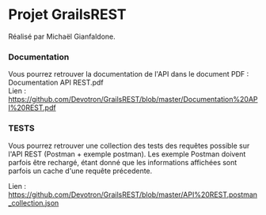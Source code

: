 # Projet GrailsREST

Réalisé par Michaël Gianfaldone.

### Documentation

Vous pourrez retrouver la documentation de l'API dans le document PDF : Documentation API REST.pdf
</br>
Lien : https://github.com/Devotron/GrailsREST/blob/master/Documentation%20API%20REST.pdf

### TESTS

Vous pourrez retrouver une collection des tests des requêtes possible sur l'API REST (Postman + exemple postman).
Les exemple Postman doivent parfois être rechargé, étant donné que les informations affichées sont parfois un cache d'une requête précedente. 

Lien : https://github.com/Devotron/GrailsREST/blob/master/API%20REST.postman_collection.json

